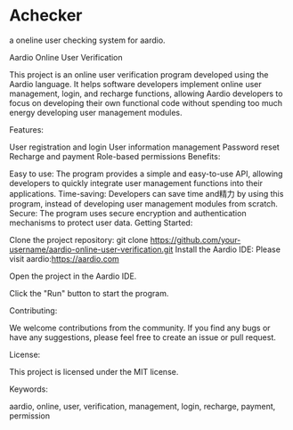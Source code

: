 # Achecker
a oneline user checking system for aardio.

Aardio Online User Verification

This project is an online user verification program developed using the Aardio language. It helps software developers implement online user management, login, and recharge functions, allowing Aardio developers to focus on developing their own functional code without spending too much energy developing user management modules.

Features:

User registration and login
User information management
Password reset
Recharge and payment
Role-based permissions
Benefits:

Easy to use: The program provides a simple and easy-to-use API, allowing developers to quickly integrate user management functions into their applications.
Time-saving: Developers can save time and精力 by using this program, instead of developing user management modules from scratch.
Secure: The program uses secure encryption and authentication mechanisms to protect user data.
Getting Started:

Clone the project repository:
git clone https://github.com/your-username/aardio-online-user-verification.git
Install the Aardio IDE:
Please visit aardio:https://aardio.com

Open the project in the Aardio IDE.

Click the "Run" button to start the program.

Contributing:

We welcome contributions from the community. If you find any bugs or have any suggestions, please feel free to create an issue or pull request.

License:

This project is licensed under the MIT license.

Keywords:

aardio, online, user, verification, management, login, recharge, payment, permission
